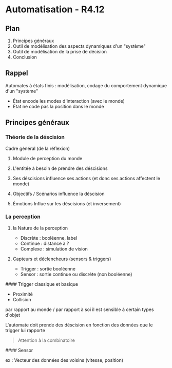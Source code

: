 # Automatisation - R4.12

## Plan

1. Principes généraux
2. Outil de modélisation des aspects dynamiques d'un "système"
3. Outil de modélisation de la prise de décision
4. Conclusion

## Rappel

Automates à états finis : modélisation, codage du comportement dynamique d'un "système"

- État encode les modes d'interaction (avec le monde)
- État ne code pas la position dans le monde

## Principes généraux

### Théorie de la déscision

Cadre général (de la réflexion)

1. Module de perception du monde
2. L'entitée à besoin de prendre des déscisions
3. Ses déscisions influence ses actions (et donc ses actions affectent le monde)

4. Objectifs / Scénarios
   influence la déscision

5. Émotions
   Influe sur les déscisions (et inversement)

### La perception

1. la Nature de la perception
    - Discrète : booléenne, label
    - Continue : distance à ?
    - Complexe : simulation de vision

2. Capteurs et déclencheurs (sensors & triggers)

    - Trigger : sortie booléenne
    - Sensor : sortie continue ou discrète (non booléenne)

#### Trigger classique et basique

- Proximité
- Collision

par rapport au monde / par rapport à soi
il est sensible à certain types d'objet

L'automate doit prende des déscision en fonction des données que le trigger lui rapporte

> Attention à la combinatoire

#### Sensor

ex : Vecteur des données des voisins (vitesse, position)
